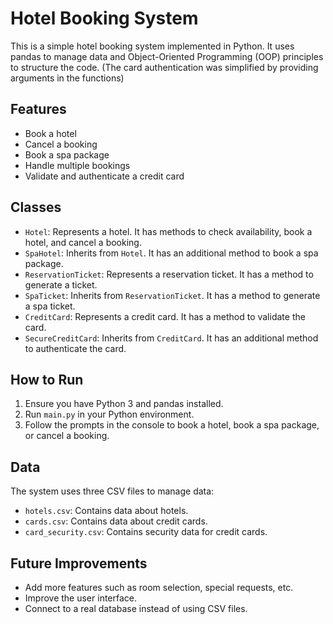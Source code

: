 # Hotel Booking System

This is a simple hotel booking system implemented in Python. It uses pandas to manage data and Object-Oriented Programming (OOP) principles to structure the code. (The card authentication was simplified by providing arguments in the functions)
## Features

- Book a hotel
- Cancel a booking
- Book a spa package
- Handle multiple bookings
- Validate and authenticate a credit card

## Classes

- `Hotel`: Represents a hotel. It has methods to check availability, book a hotel, and cancel a booking.
- `SpaHotel`: Inherits from `Hotel`. It has an additional method to book a spa package.
- `ReservationTicket`: Represents a reservation ticket. It has a method to generate a ticket.
- `SpaTicket`: Inherits from `ReservationTicket`. It has a method to generate a spa ticket.
- `CreditCard`: Represents a credit card. It has a method to validate the card.
- `SecureCreditCard`: Inherits from `CreditCard`. It has an additional method to authenticate the card.

## How to Run

1. Ensure you have Python 3 and pandas installed.
2. Run `main.py` in your Python environment.
3. Follow the prompts in the console to book a hotel, book a spa package, or cancel a booking.

## Data

The system uses three CSV files to manage data:

- `hotels.csv`: Contains data about hotels.
- `cards.csv`: Contains data about credit cards.
- `card_security.csv`: Contains security data for credit cards.

## Future Improvements

- Add more features such as room selection, special requests, etc.
- Improve the user interface.
- Connect to a real database instead of using CSV files.